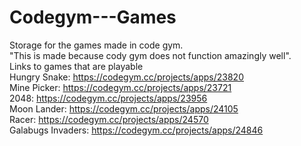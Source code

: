 # Codegym---Games <br/>
Storage for the games made in code gym.<br/>
"This is made because cody gym does not function amazingly well".<br/>
Links to games that are playable<br/>
Hungry Snake: https://codegym.cc/projects/apps/23820 <br/>
Mine Picker: https://codegym.cc/projects/apps/23721 <br/>
2048: https://codegym.cc/projects/apps/23956 <br/>
Moon Lander: https://codegym.cc/projects/apps/24105 <br/>
Racer: https://codegym.cc/projects/apps/24570 <br/>
Galabugs Invaders: https://codegym.cc/projects/apps/24846 <br/>
